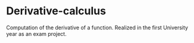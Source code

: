 # Derivative-calculus
Computation of the derivative of a function. Realized in the first University year as an exam project.
